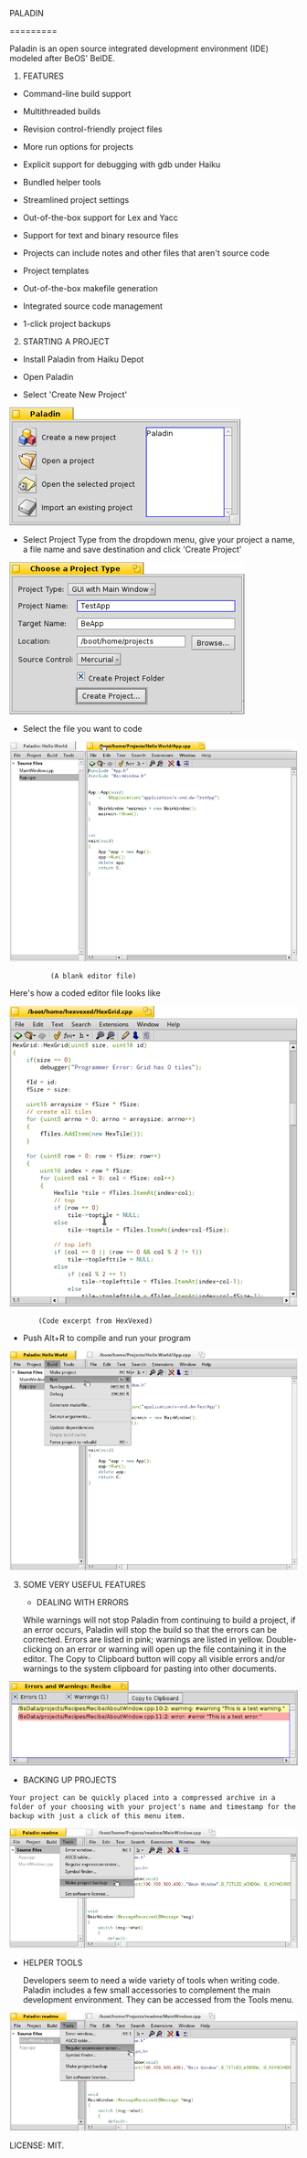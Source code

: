 PALADIN

 =========

Paladin is an open source integrated development environment (IDE) modeled after BeOS' BeIDE. 

1. FEATURES

 - Command-line build support

 - Multithreaded builds

 - Revision control-friendly project files

 - More run options for projects

 - Explicit support for debugging with gdb under Haiku

 - Bundled helper tools

 - Streamlined project settings

 - Out-of-the-box support for Lex and Yacc

 - Support for text and binary resource files

 - Projects can include notes and other files that aren't source code

 - Project templates

 - Out-of-the-box makefile generation

 - Integrated source code management

 - 1-click project backups

2. STARTING A PROJECT

  - Install Paladin from Haiku Depot

  - Open Paladin

  - Select 'Create New Project'

![Screenshot](Documentation/images/StartWindow.png)

   - Select Project Type from the dropdown menu, give your project a name, a file name    and save destination and click 'Create Project'

![Screenshot](Documentation/images/CreateProjectWindow.png)

  - Select the file you want to code

![Screenshot](readme_scrshot/13.png)
                   
              (A blank editor file)

 Here's how a coded editor file looks like

![Screenshot](readme_scrshot/hexvexed.png)

           (Code excerpt from HexVexed) 

  - Push Alt+R to compile and run your program

![Screenshot](readme_scrshot/14.png) 

3. SOME VERY USEFUL FEATURES

    - DEALING WITH ERRORS
     
    While warnings will not stop Paladin from continuing to build a project, if an error occurs, Paladin will stop the build so that the errors can be corrected. Errors are listed in pink; warnings are listed in yellow. Double-clicking on an error or warning will open up the file containing it in the editor. The Copy to Clipboard button will copy all visible errors and/or warnings to the system clipboard for pasting into other documents.    

![Screenshot](Documentation/images/ErrorWindow.png)

   - BACKING UP PROJECTS

    Your project can be quickly placed into a compressed archive in a folder of your choosing with your project's name and timestamp for the backup with just a click of this menu item.

![Screenshot](readme_scrshot/backup.png)

   - HELPER TOOLS

     Developers seem to need a wide variety of tools when writing code. Paladin includes a few small accessories to complement the main development environment. They can be accessed from the Tools menu.

![Screenshot](readme_scrshot/helper.png)           


LICENSE: MIT.  
